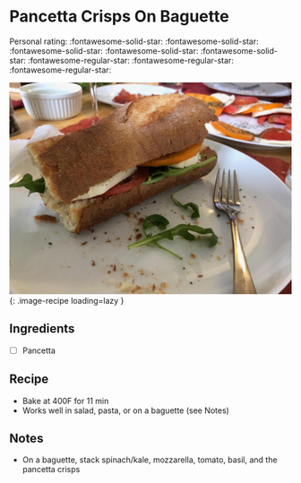 <!-- Needs Manual Review -->

# Pancetta Crisps On Baguette

<!-- {cts} rating=2; (User can specify rating on scale of 1-5) -->

Personal rating: :fontawesome-solid-star: :fontawesome-solid-star: :fontawesome-solid-star: :fontawesome-solid-star: :fontawesome-solid-star: :fontawesome-regular-star: :fontawesome-regular-star: :fontawesome-regular-star:

<!-- {cte} -->

<!-- {cts} name_image=pancetta_crisps_on_baguette.jpeg; (User can specify image name) -->

![pancetta_crisps_on_baguette.jpeg](./pancetta_crisps_on_baguette.jpeg){: .image-recipe loading=lazy }

<!-- {cte} -->

## Ingredients

- [ ] Pancetta

## Recipe

- Bake at 400F for 11 min
- Works well in salad, pasta, or on a baguette (see Notes)

## Notes

- On a baguette, stack spinach/kale, mozzarella, tomato, basil, and the pancetta crisps
